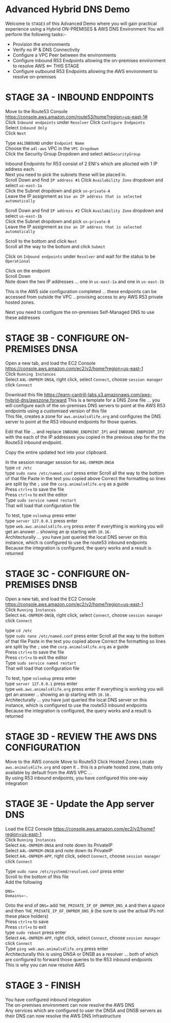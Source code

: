 # Advanced Hybrid DNS Demo  

Welcome to `STAGE3` of this Advanced Demo where you will gain practical experience using a Hybrid ON-PREMISES & AWS DNS Environment
You will perform the following tasks:-  

- Provision the environments  
- Verify no IP & DNS Connectivity    
- Configure a VPC Peer between the environments  
- Configure inbound R53 Endpoints allowing the on-premises environment to resolve AWS  <== THIS STAGE  
- Configure outbound R53 Endpoints allowing the AWS environment to resolve on-premises 

# STAGE 3A - INBOUND ENDPOINTS

Move to the Route53 Console https://console.aws.amazon.com/route53/home?region=us-east-1#   
Click `Inbound endpoints`  under `Resolver`
Click `Configure Endpoints`  
Select `Inbound Only`  
Click `Next`  

Type `A4LINBOUND` under `Endpoint Name`  
Choose the `a4l-aws` VPC in the `VPC Dropdown`  
Click the Security Group Dropdown and select `AWSSecurityGroup`  

Inbound Endpoints for R53 consist of 2 ENI's which are allocted with 1 IP address each.  
Next you need to pick the subnets these will be placed in.  
Scroll Down and find `IP address #1`
Click `Availability Zone` dropdown and select `us-east-1a`  
Click the Subnet dropdown and pick `sn-private-A`  
Leave the IP assignment as `Use an IP address that is selected automatically`  

Scroll Down and find `IP address #2`
Click `Availability Zone` dropdown and select `us-east-1b`  
Click the Subnet dropdown and pick `sn-private-B`  
Leave the IP assignment as `Use an IP address that is selected automatically`  

Scroll to the bottom and click `Next`  
Scroll all the way to the bottom and click `Submit`  

Click on `Inbound endpoints` under `Resolver` and wait for the status to be `Operational`  

Click on the endpoint  
Scroll Down  
Note down the two IP addresses ... one in `us-east-1a` and one in `us-east-1b`  

This is the AWS side configuration completed ... these endpoints can be accessed from outside the VPC .. provising access to any AWS R53 private hosted zones.

Next you need to configure the on-premises Self-Managed DNS to use these addresses 


# STAGE 3B - CONFIGURE ON-PREMISES DNSA  

Open a new tab, and load the EC2 Console https://console.aws.amazon.com/ec2/v2/home?region=us-east-1  
Click `Running Instances`   
Select `A4L-ONPREM-DNSA`, right click, select `Connect`, choose `session manager` click `Connect`

Download this file https://learn-cantrill-labs.s3.amazonaws.com/aws-hybrid-dns/awszone.forward
This is a template for a DNS Zone file ... you will configure each of the on-premises DNS servers to point at the AWS R53 endpoints using a customised version of this file  
This file, creates a zone for `aws.animals4life.org` and configures the DNS server to point at the R53 inbound endpoints for those queries.  

Edit that file ... and replace `INBOUND_ENDPOINT_IP1` and `INBOUND_ENDPOINT_IP2` with the each of the IP addresses you copied in the previous step for the the Route53 inbound endpoint.  

Copy the entire updated text into your clipboard.  

In the session manager session for `A4L-ONPREM-DNSA`  
type `cd /etc`  
type `sudo nano /etc/named.conf` press enter
Scroll all the way to the bottom of that file
Paste in the text you copied above
Correct the formatting so lines are split by the `;` use the `corp.animals4life.org` as a guide  
Press `ctrl+o` to save the file   
Press `ctrl+x` to exit the editor  
Type `sudo service named restart`  
That will load that configuration file  

To test, type `nslookup` press enter  
type `server 127.0.0.1` press enter  
type `web.aws.animals4life.org` press enter
If everything is working you will get an answer .. showing an ip starting with `10.16.`  
Architecturally ... you have just queried the local DNS server on this instance, which is configured to use the route53 inbound endpoints  
Because the integration is configured, the query works and a result is returned  

# STAGE 3C - CONFIGURE ON-PREMISES DNSB  

Open a new tab, and load the EC2 Console https://console.aws.amazon.com/ec2/v2/home?region=us-east-1  
Click `Running Instances`   
Select `A4L-ONPREM-DNSB`, right click, select `Connect`, choose `session manager` click `Connect`

type `cd /etc`  
type `sudo nano /etc/named.conf` press enter
Scroll all the way to the bottom of that file
Paste in the text you copied above
Correct the formatting so lines are split by the `;` use the `corp.animals4life.org` as a guide  
Press `ctrl+o` to save the file   
Press `ctrl+x` to exit the editor  
Type `sudo service named restart`  
That will load that configuration file  

To test, type `nslookup` press enter  
type `server 127.0.0.1` press enter  
type `web.aws.animals4life.org` press enter
If everything is working you will get an answer .. showing an ip starting with `10.16.`  
Architecturally ... you have just queried the local DNS server on this instance, which is configured to use the route53 inbound endpoints  
Because the integration is configured, the query works and a result is returned  

# STAGE 3D - REVIEW THE AWS DNS CONFIGURATION

Move to the AWS console
Move to Route53
Click Hosted Zones
Locate `aws.animals4life.org` and open it .. this is a private hosted zone, thats only available by default from the AWS VPC ...  
By using R53 inbound endpoints, you have configured this one-way integration  

# STAGE 3E - Update the App server DNS

Load the EC2 Console https://console.aws.amazon.com/ec2/v2/home?region=us-east-1  
Click `Running Instances`   
Select `A4L-ONPREM-DNSA` and note down its PrivateIP  
Select `A4L-ONPREM-DNSB` and note down its PrivateIP  
Select `A4L-ONPREM-APP`, right click, select `Connect`, choose `session manager` click `Connect`

Type `sudo nano /etc/systemd/resolved.conf` press enter  
Scroll to the bottom of this file  
Add the following  
```
DNS=
Domains=~.
```

Onto the end of `DNS=` add `THE_PRIVATE_IP_OF_ONPREM_DNS_A` and then a space and then `THE_PRIVATE_IP_OF_ONPREM_DNS_B` (be sure to use the actual IPs not these place holders)  
Press `ctrl+o` to save  
Press `ctrl+x` to exit  
type `sudo reboot` press enter  
Select `A4L-ONPREM-APP`, right click, select `Connect`, choose `session manager` click `Connect`  
Type `ping web.aws.animals4life.org` press enter  
Architecturally this is using DNSA or DNSB as a resolver ... both of which are configured to forward those queries to the R53 inbound endpoints  
This is why you can now resolve AWS  

# STAGE 3 - FINISH

You have configured inbound integration  
The on-premises environment can now resolve the AWS DNS  
Any services which are configured to user the DNSA and DNSB servers as their DNS can now resolve the AWS DNS Infrastructure  



